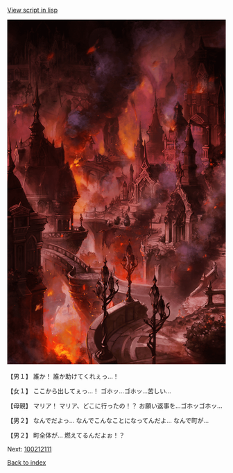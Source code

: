 [View script in lisp](../scripts/100212103.txt)

![imperial_city_destroyed.png](../images/backgrounds/imperial_city_destroyed.png)

【男１】
誰か！
誰か助けてくれぇっ…！

【女１】
ここから出してぇっ…！
ゴホッ…ゴホッ…苦しい…

【母親】
マリア！
マリア、どこに行ったの！？
お願い返事を…ゴホッゴホッ…

【男２】
なんでだよっ…
なんでこんなことになってんだよ…
なんで町が…

【男２】
町全体が…
燃えてるんだよぉ！？

Next: [100212111](100212111.md)

[Back to index](index.md)
